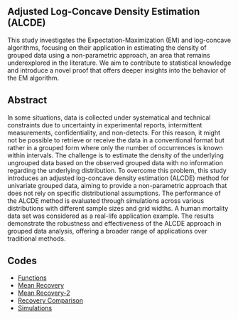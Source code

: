 ## Adjusted Log-Concave Density Estimation (ALCDE)

This study investigates the Expectation-Maximization (EM) and log-concave algorithms, focusing on their application in estimating the density of grouped data using a non-parametric approach, an area that remains underexplored in the literature. We aim to contribute to statistical knowledge and introduce a novel proof that offers deeper insights into the behavior of the EM algorithm.
  
## Abstract

In some situations, data is collected under systematical and technical constraints due to uncertainty in experimental reports, intermittent measurements, confidentiality, and non-detects. For this reason, it might not be possible to retrieve or receive the data in a conventional format but rather in a grouped form where only the number of occurrences is known within intervals. The challenge is to estimate the density of the underlying ungrouped data based on the observed grouped data with no information regarding the underlying distribution. To overcome this problem, this study introduces an adjusted log-concave density estimation (ALCDE) method for univariate grouped data, aiming to provide a non-parametric approach that does not rely on specific distributional assumptions. The performance of the ALCDE method is evaluated through simulations across various distributions with different sample sizes and grid widths. A human mortality data set was considered as a real-life application example. The results demonstrate the robustness and effectiveness of the ALCDE approach in grouped data analysis, offering a broader range of applications over traditional methods.

## Codes

- [Functions](https://github.com/FurkanDanisman/ALCDE/Functions/Functions-RA-2.R)
- [Mean Recovery](https://github.com/FurkanDanisman/ALCDE/blob/main/Mean_Recovery/Mean_Recovery.R)
- [Mean Recovery-2](https://github.com/FurkanDanisman/ALCDE/blob/main/Mean_Recovery/abs_mu_diff_gw.R)
- [Recovery Comparison](https://github.com/FurkanDanisman/ALCDE/blob/main/Recovery_Comparison/Recovery-Equation.R)
- [Simulations](https://github.com/FurkanDanisman/ALCDE/tree/main/Simulations)
